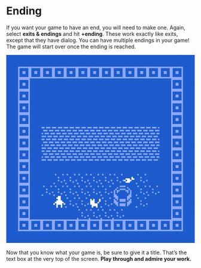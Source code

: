 # Ending

If you want your game to have an end, you will need to make one. Again, select **exits & endings** and hit **+ending**. These work exactly like exits, except that they have dialog. You can have multiple endings in your game! The game will start over once the ending is reached. 

![](../../../../.gitbook/assets/bitsy-ending.gif)

Now that you know what your game is, be sure to give it a title. That’s the text box at the very top of the screen. **Play through and admire your work.**

